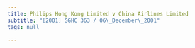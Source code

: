 ```yaml
---
title: Philips Hong Kong Limited v China Airlines Limited
subtitle: "[2001] SGHC 363 / 06\_December\_2001"
tags: null

---
```


